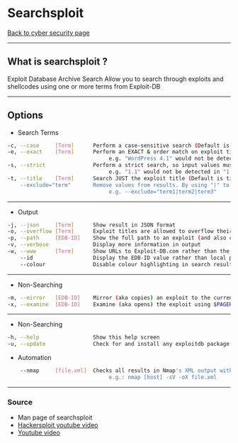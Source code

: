 # Searchsploit
[Back to cyber security page](Cyber%20security.md)
- --
## What is searchsploit ?
Exploit Database Archive Search
Allow you to search through exploits and shellcodes using one or more terms from Exploit-DB
- --
## Options
- Search Terms
```bash
-c, --case     [Term]      Perform a case-sensitive search (Default is inSEnsITiVe)
-e, --exact    [Term]      Perform an EXACT & order match on exploit title (Default is an AND match on each term) [Implies "-t"]
                                e.g. "WordPress 4.1" would not be detect "WordPress Core 4.1")
-s, --strict               Perform a strict search, so input values must exist, disabling fuzzy search for version range
                                e.g. "1.1" would not be detected in "1.0 < 1.3")
-t, --title    [Term]      Search JUST the exploit title (Default is title AND the file's path)
    --exclude="term"       Remove values from results. By using "|" to separate, you can chain multiple values
                                e.g. --exclude="term1|term2|term3"
```
- --
- Output
```bash
-j, --json     [Term]      Show result in JSON format
-o, --overflow [Term]      Exploit titles are allowed to overflow their columns
-p, --path     [EDB-ID]    Show the full path to an exploit (and also copies the path to the clipboard if possible)
-v, --verbose              Display more information in output
-w, --www      [Term]      Show URLs to Exploit-DB.com rather than the local path
    --id                   Display the EDB-ID value rather than local path
    --colour               Disable colour highlighting in search results
```
- --
-  Non-Searching
```bash
-m, --mirror   [EDB-ID]    Mirror (aka copies) an exploit to the current working directory
-x, --examine  [EDB-ID]    Examine (aka opens) the exploit using $PAGER
```
- --
- Non-Searching
```bash
-h, --help                 Show this help screen
-u, --update               Check for and install any exploitdb package updates (brew, deb & git)
```
- Automation
```bash
    --nmap     [file.xml]  Checks all results in Nmap's XML output with service version
                                e.g.: nmap [host] -sV -oX file.xml
```

- --
### Source
- Man page of searchsploit
- [Hackersploit youtube video](https://youtu.be/29GlfaH5qCM?t=326)
- [Youtube video](https://youtu.be/kSZ9IPk7srU)